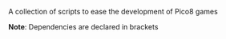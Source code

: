 A collection of scripts to ease the development of Pico8 games

**Note**: Dependencies are declared in brackets
